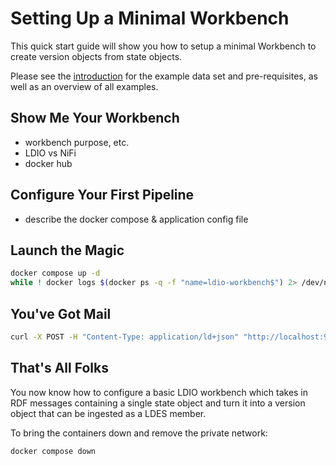 # Setting Up a Minimal Workbench
This quick start guide will show you how to setup a minimal Workbench to create version objects from state objects.

Please see the [introduction](../README.md) for the example data set and pre-requisites, as well as an overview of all examples.

## Show Me Your Workbench
* workbench purpose, etc.
* LDIO vs NiFi
* docker hub

## Configure Your First Pipeline
* describe the docker compose & application config file

## Launch the Magic
```bash
docker compose up -d
while ! docker logs $(docker ps -q -f "name=ldio-workbench$") 2> /dev/null | grep 'Started Application in' ; do sleep 1; done
```

## You've Got Mail
```bash
curl -X POST -H "Content-Type: application/ld+json" "http://localhost:9004/pipeline" -d "@./data/messages.jsonld"
```

## That's All Folks
You now know how to configure a basic LDIO workbench which takes in RDF messages containing a single state object and turn it into a version object that can be ingested as a LDES member.

To bring the containers down and remove the private network:
```bash
docker compose down
```
